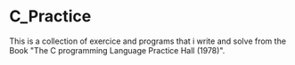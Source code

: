# C_Practice

This is a collection of exercice and programs that i write and solve from the 
Book "The C programming Language Practice Hall (1978)".
